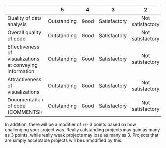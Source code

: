 |                                                          |      5      |   4  |       3      |         2        |     1     |
|----------------------------------------------------------|:-----------:|:----:|:------------:|:----------------:|:---------:|
| Quality of data analysis                                 | Outstanding | Good | Satisfactory | Not satisfactory | Very weak |
| Overall quality of code                                  | Outstanding | Good | Satisfactory | Not satisfactory | Very weak |
| Effectiveness of visualizations at conveying information | Outstanding | Good | Satisfactory | Not satisfactory | Very weak |
| Attractiveness of visualizations                         | Outstanding | Good | Satisfactory | Not satisfactory | Very weak |
| Documentation of code (COMMENTS!)                        | Outstanding | Good | Satisfactory | Not satisfactory | Very weak |

In addition, there will be a modifier of +/- 3 points based on how challenging your project was. Really outstanding projects may gain as many as 3 points, while really weak projects may lose as many as 3. Projects that are simply acceptable projects will be unmodified by this.
